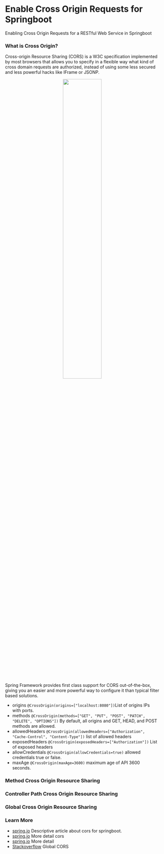 

# Enable Cross Origin Requests for Springboot
Enabling Cross Origin Requests for a RESTful Web Service in Springboot

### What is Cross Origin?
Cross-origin Resource Sharing (CORS) is a W3C specification implemented by most browsers that allows you to specify in a flexible way what kind of cross domain requests are authorized, instead of using some less secured and less powerful hacks like IFrame or JSONP.

<p align="center" width="100%">
    <img width="50%" src="https://user-images.githubusercontent.com/9518132/177003644-182eab35-c743-48ad-bcad-e438696338d4.png">
</p>

Spring Framework provides first class support for CORS out-of-the-box, giving you an easier and more powerful way to configure it than typical filter based solutions.

* origins `@CrossOrigin(origins=["localhost:8080"])`List of origins IPs with ports.
* methods `@CrossOrigin(methods=["GET", "PUT", "POST", "PATCH", "DELETE", "OPTIONS"])` By default, all origins and GET, HEAD, and POST methods are allowed.
* allowedHeaders `@CrossOrigin(allowedHeaders=["Authorization", "Cache-Control", "Content-Type"])` list of allowed headers
* exposedHeaders `@CrossOrigin(exposedHeaders=["Authorization"])` List of exposed headers
* allowCredentials `@CrossOrigin(allowCredentials=true)` allowed credentials true or false.
* maxAge `@CrossOrigin(maxAge=3600)` maximum age of API 3600 seconds.


### Method Cross Origin Resource Sharing

### Controller Path Cross Origin Resource Sharing

### Global Cross Origin Resource Sharing

### Learn More

* [spring.io](https://spring.io/guides/gs/rest-service-cors/)  Descriptive article about cors for springboot.
* [spring.io](https://spring.io/blog/2015/06/08/cors-support-in-spring-framework) More detail cors
* [spring.io](https://spring.io/blog/2015/06/08/cors-support-in-spring-framework) More detail
* [Stackoverflow](https://stackoverflow.com/questions/36968963/how-to-configure-cors-in-a-spring-boot-spring-security-application) Global CORS
